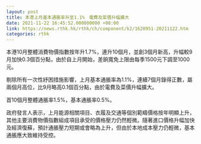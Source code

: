 ```yaml
---
layout: post
title: 本港上月基本通脹率升至1.1%　電費及菜價升幅擴大
date: 2021-11-22 16:45:52.000000000 +08:00
link: https://news.rthk.hk/rthk/ch/component/k2/1620951-20211122.htm
categories: rthk
---
```


本港10月整體消費物價指數按年升1.7%，連升10個月，並創3個月新高，升幅較9月加快0.3個百分點，由於自上月開始，差餉寬免上限由每季1500元下調至1000元。

剔除所有一次性紓困措施影響，上月基本通脹率為1.1%，連續7個月錄得正數，屬兩個月高位，比9月略高0.1個百分點，由於電費及菜價升幅擴大。

首10個月整體通脹率1.5%，基本通脹率0.5%。

政府發言人表示，上月能源相關項目、衣履及交通等個別範疇價格按年明顯上升，其他主要消費物價指數組成項目承受的價格壓力仍然輕微。隨著進口價格升幅加快及經濟復蘇，預計通脹壓力短期或會略為上升，但由於本地成本壓力仍輕微，基本通脹應大致維持受控。
